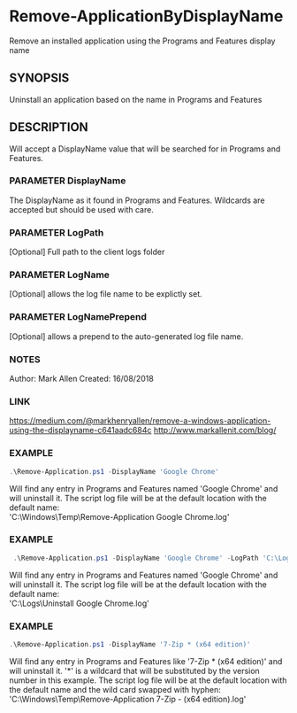 # Remove-ApplicationByDisplayName
Remove an installed application using the Programs and Features display name

## SYNOPSIS
 Uninstall an application based on the name in Programs and Features

## DESCRIPTION
 Will accept a DisplayName value that will be searched for in Programs and Features.

### PARAMETER DisplayName
 The DisplayName as it found in Programs and Features. Wildcards are accepted but should be used with care.

### PARAMETER LogPath
 [Optional] Full path to the client logs folder

### PARAMETER LogName
 [Optional] allows the log file name to be explictly set.

### PARAMETER LogNamePrepend
 [Optional] allows a prepend to the auto-generated log file name.

### NOTES
 Author: Mark Allen
 Created: 16/08/2018

### LINK
 https://medium.com/@markhenryallen/remove-a-windows-application-using-the-displayname-c641aadc684c
 http://www.markallenit.com/blog/

### EXAMPLE
```powershell
.\Remove-Application.ps1 -DisplayName 'Google Chrome'
```
 Will find any entry in Programs and Features named 'Google Chrome' and will uninstall it.
 The script log file will be at the default location with the default name:  
    'C:\Windows\Temp\Remove-Application Google Chrome.log'

### EXAMPLE
```powershell
 .\Remove-Application.ps1 -DisplayName 'Google Chrome' -LogPath 'C:\Logs' -LogName 'Uninstall Google Chrome'
 ```
 Will find any entry in Programs and Features named 'Google Chrome' and will uninstall it.
 The script log file will be at the default location with the default name:  
    'C:\Logs\Uninstall Google Chrome.log'

### EXAMPLE
```powershell
.\Remove-Application.ps1 -DisplayName '7-Zip * (x64 edition)'
```
 Will find any entry in Programs and Features like '7-Zip * (x64 edition)' and will uninstall it.
 '*' is a wildcard that will be substituted by the version number in this example.
 The script log file will be at the default location with the default name and the wild card swapped with hyphen:
    'C:\Windows\Temp\Remove-Application 7-Zip - (x64 edition).log'
